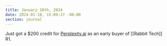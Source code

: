 ```yaml
---
title: January 18th, 2024
date: 2024-01-18, 15:09:27 -08:00
section: journal
---
```

Just got a $200 credit for [Perplexity.ai](https://perplexity.ai) as an early buyer of [[Rabbit Tech]] R1.